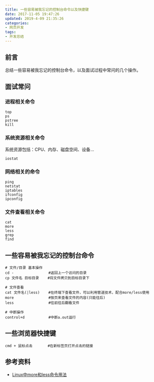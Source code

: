 ```yaml
---
title: 一些容易被我忘记的控制台命令以及快捷键
date: 2017-11-05 19:47:26
updated: 2019-4-09 21:35:26
categories:
- 网页开发
tags:
- 开发总结
---
```


## 前言
总结一些容易被我忘记的控制台命令，以及面试过程中常问的几个操作。


<!-- more -->
## 面试常问
### 进程相关命令
```shell
top
ps
pstree
kill
```

### 系统资源相关命令
系统资源包括：CPU、内存、磁盘空间、设备...
```shell
iostat
```

### 网络相关的命令
```shell
ping
netstat
iptables
ifconfig
ipconfig
```

### 文件查看相关命令
```shell
cat
more
less
grep
find
```

## 一些容易被我忘记的控制台命令

```shell
# 文件/目录 基本操作
cd -                #返回上一个访问的目录
cp 文件名 目标目录    #将文件拷贝到目标目录下

# 文件查看
cat 文件名(|less)    #在终端下查看文件，可以利用管道技术，配合more/less使用
more                #按页来查看文件的内容(只能往后)
less                #往前往后翻看文件

# 中断操作
control+d           #中断a.out运行
```

## 一些浏览器快捷键

``` console
cmd + 鼠标点击       #在新标签页打开点击的链接
```

## 参考资料
- [Linux中more和less命令用法](https://www.cnblogs.com/aijianshi/p/5750911.html)

